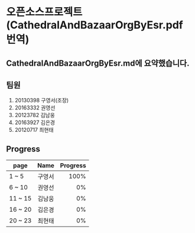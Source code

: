 
오픈소스프로젝트(CathedralAndBazaarOrgByEsr.pdf 번역)
=============

CathedralAndBazaarOrgByEsr.md에 요약했습니다.
-------------


팀원
-------------

1. 20130398 구영서(조장)
2. 20163332 권영선
3. 20123782 김남웅
4. 20163927 김은경
5. 20120717 최현태


Progress
--------

| page   | Name | Progress  |
| ---------- |:----:| ---------:|
| 1 ~ 5      | 구영서 |       100% |
| 6 ~ 10     | 권영선 |        0% |
| 11 ~ 15    | 김남웅 |        0% |
| 16 ~ 20    | 김은경 |        0% |
| 20 ~ 23    | 최현태 |        0% |
